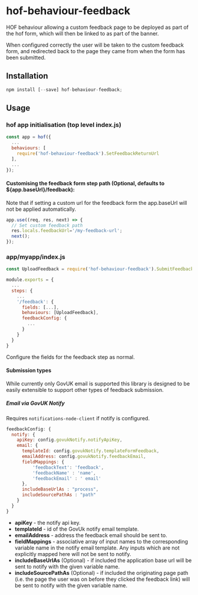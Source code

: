 # hof-behaviour-feedback

HOF behaviour allowing a custom feedback page to be deployed as part of the hof form, which will then be linked to as part of the banner.

When configured correctly the user will be taken to the custom feedback form, and redirected back to the page they came from when the form has been submitted. 

## Installation

```javascript
npm install [--save] hof-behaviour-feedback;
```

## Usage

### hof app initialisation (top level index.js)
```javascript
const app = hof({
  ...
  behaviours: [
    require('hof-behaviour-feedback').SetFeedbackReturnUrl
  ],
  ...
});
```

#### Customising the feedback form step path (Optional, defaults to ${app.baseUrl}/feedback):

Note that if setting a custom url for the feedback form the app.baseUrl will not be applied automatically.

```javascript
app.use((req, res, next) => {
  // Set custom feedback path
  res.locals.feedbackUrl='/my-feedback-url';
  next();
});
```

### app/myapp/index.js

```javascript
const UploadFeedback = require('hof-behaviour-feedback').SubmitFeedback

module.exports = {
  ...
  steps: {
    ...
    '/feedback': {
      fields: [...],
      behaviours: [UploadFeedback],
      feedbackConfig: {
        ...
      }
    } 
  }
}
```
Configure the fields for the feedback step as normal.

#### Submission types

While currently only GovUK email is supported this library is designed to be easily extensible to support
other types of feedback submission.

##### Email via GovUK Notify

Requires `notifications-node-client` if notify is configured.

```javascript
feedbackConfig: {
  notify: {
    apiKey: config.govukNotify.notifyApiKey,
    email: {
      templateId: config.govukNotify.templateFormFeedback, 
      emailAddress: config.govukNotify.feedbackEmail,
      fieldMappings: { 
          'feedbackText': 'feedback',
          'feedbackName' : 'name',
          'feedbackEmail' : ' email'
      },
      includeBaseUrlAs : "process",
      includeSourcePathAs : "path"
    }
  }
}
```

* **apiKey** - the notify api key.
* **templateId** - id of the GovUk notify email template.
* **emailAddress** - address the feedback email should be sent to.
* **fieldMappings** - associative array of input names to the corresponding variable name in the notify email template. Any inputs which are not explicitly mapped here will not be sent to notify.
* **includeBaseUrlAs** (Optional) - if included the application base url will be sent to notify with the given variable name.
* **includeSourcePathAs** (Optional) - if included the originating page path (i.e. the page the user was on before they clicked the feedback link) will be sent to notify with the given variable name.  




